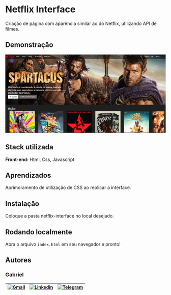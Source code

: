 # Netflix Interface

Criação de página com aparência similar ao do Netflix, utilizando API de filmes.

## Demonstração

![Netflix Interface](./netflix-interface.PNG)

## Stack utilizada

**Front-end:** Html, Css, Javascript

## Aprendizados

Aprimoramento de utilização de CSS ao replicar a interface.
## Instalação

Coloque a pasta netflix-interface no local desejado.
## Rodando localmente

Abra o arquivo `index.html` em seu navegador e pronto!
## Autores
### Gabriel

| [![Gmail](https://img.shields.io/badge/Gmail-D14836?style=for-the-badge&logo=gmail&logoColor=white)](mailto:gabrielpbenedicto@gmail.com) | [![Linkedin](https://img.shields.io/badge/LinkedIn-0077B5?style=for-the-badge&logo=linkedin&logoColor=white)](https://www.linkedin.com/in/gabrielbenedicto/) | [![Telegram](https://img.shields.io/badge/Telegram-2CA5E0?style=for-the-badge&logo=telegram&logoColor=white)](https://t.me/gabrielbenedicto) |
| ------|-------|-----|
